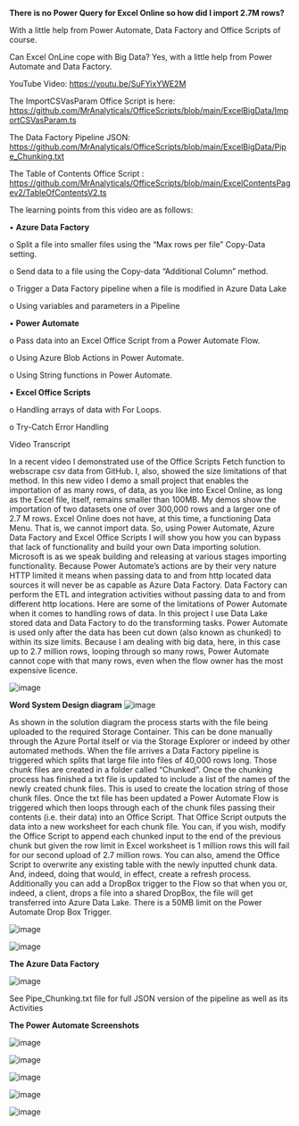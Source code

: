 
**There is no Power Query for Excel Online so how did I import 2.7M rows?**

With a little help from Power Automate, Data Factory and Office Scripts of course.

Can Excel OnLine cope with Big Data? Yes, with a little help from Power Automate and Data Factory.

YouTube Video: https://youtu.be/SuFYixYWE2M

The ImportCSVasParam Office Script is here: https://github.com/MrAnalyticals/OfficeScripts/blob/main/ExcelBigData/ImportCSVasParam.ts 

The Data Factory Pipeline JSON: https://github.com/MrAnalyticals/OfficeScripts/blob/main/ExcelBigData/Pipe_Chunking.txt 


The Table of Contents Office Script : https://github.com/MrAnalyticals/OfficeScripts/blob/main/ExcelContentsPagev2/TableOfContentsV2.ts  


The learning points from this video are as follows:


•	**Azure Data Factory**

o	Split a file into smaller files using the “Max rows per file” Copy-Data setting.

o	Send data to a file using the Copy-data “Additional Column” method. 

o	Trigger a Data Factory pipeline when a file is modified in Azure Data Lake

o	Using variables and parameters in a Pipeline

•	**Power Automate**

o	Pass data into an Excel Office Script from a Power Automate Flow.

o	Using Azure Blob Actions in Power Automate.

o	Using String functions in Power Automate. 

•	**Excel Office Scripts**

o	Handling arrays of data with For Loops.

o	Try-Catch Error Handling 


Video Transcript

In a recent video I demonstrated use of the Office Scripts Fetch function to webscrape  csv data from GitHub. I, also, showed the size limitations of that method. In this new video I demo a small project that enables the importation of as many rows, of data, as you like into Excel Online, as long as the Excel file, itself, remains smaller than 100MB. 
My demos show the importation of two datasets one of over 300,000 rows and a larger one of 2.7 M rows.
Excel Online does not have, at this time, a functioning Data Menu. That is, we cannot import data. So, using Power Automate, Azure Data Factory and Excel Office Scripts I will show you how you can bypass that lack of functionality and build your own Data importing solution. 
Microsoft is as we speak building and releasing at various stages importing functionality. 
Because Power Automate’s actions are by their very nature HTTP limited it means when passing data to and from http located data sources it will never be as capable as Azure Data Factory. Data Factory can perform the ETL and integration activities without passing data to and from different http locations. Here are some of the limitations of Power Automate when it comes to handling rows of data. In this project I use Data Lake stored data and Data Factory to do the transforming tasks. Power Automate is used only after the data has been cut down (also known as chunked) to within its size limits. 
Because I am dealing with big data, here, in this case up to 2.7 million rows, looping through so many rows, Power Automate cannot cope with that many rows, even when the flow owner has the most expensive licence. 

![image](https://user-images.githubusercontent.com/47678539/182425363-85952108-bebd-4d9f-901a-fada7d2647a7.png)


**Word System Design diagram**
![image](https://user-images.githubusercontent.com/47678539/182425467-236ad117-63bd-4603-899f-6b173aa1d9a8.png)


As shown in the solution diagram the process starts with the file being uploaded to the required Storage Container. This can be done manually through the Azure Portal itself or via the Storage Explorer or indeed by other automated methods. When the file arrives a Data Factory pipeline is triggered which splits that large file into files of 40,000 rows long. Those chunk files are created in a folder called “Chunked”. Once the chunking process has finished a txt file is updated to include a list of the names of the newly created chunk files. This is used to create the location string of those chunk files. Once the txt file has been updated a Power Automate Flow is triggered which then loops through each of the chunk files passing their contents (i.e. their data) into an Office Script. That Office Script outputs the data into a new worksheet for each chunk file. 
You can, if you wish, modify the Office Script to append each chunked input to the end of the previous chunk but given the row limit in Excel worksheet is 1 million rows this will fail for our second upload of 2.7 million rows. You can also, amend the Office Script to overwrite any existing table with the newly inputted chunk data. And, indeed, doing that would, in effect, create a refresh process.
Additionally you can add a DropBox trigger to the Flow so that when you or, indeed, a client, drops a file into a shared DropBox, the file will get transferred into Azure Data Lake. There is a 50MB limit on the Power Automate Drop Box Trigger. 

![image](https://user-images.githubusercontent.com/47678539/182425563-c0f27516-c1cb-4588-af8b-acb84f1775bf.png)


![image](https://user-images.githubusercontent.com/47678539/182425592-c2bedecd-8926-445f-855f-29409c76268f.png)




**The Azure Data Factory**

![image](https://user-images.githubusercontent.com/47678539/182425733-8eab88b1-a23b-4f34-8d73-bfd4477334c9.png)

See Pipe_Chunking.txt file for full JSON version of the pipeline as well as its Activities

**The Power Automate Screenshots**

![image](https://user-images.githubusercontent.com/47678539/182425817-0bfa740a-929a-4f3c-bdbb-c0d2dc367e9a.png)


![image](https://user-images.githubusercontent.com/47678539/182425844-58a510d4-09ab-4a21-bd87-5ab98bd45f23.png)


![image](https://user-images.githubusercontent.com/47678539/182425890-9a659e81-d6d3-4d9e-a672-2c49533fbcf9.png)


![image](https://user-images.githubusercontent.com/47678539/182425919-b236bc58-1119-439f-94d7-99f71c23fbff.png)


![image](https://user-images.githubusercontent.com/47678539/182425955-3fafbf3a-e608-4bff-af14-8ecbf7e72f9e.png)



